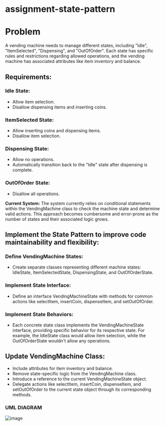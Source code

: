 # assignment-state-pattern
# Problem
A vending machine needs to manage different states, including "Idle", "ItemSelected", "Dispensing", and "OutOfOrder". Each state has specific rules and restrictions regarding allowed operations, and the vending machine has associated attributes like item inventory and balance.

## Requirements:

### Idle State:
- Allow item selection.
- Disallow dispensing items and inserting coins.

### ItemSelected State:
- Allow inserting coins and dispensing items.
- Disallow item selection.

### Dispensing State:
- Allow no operations.
- Automatically transition back to the "Idle" state after dispensing is complete.

### OutOfOrder State:
- Disallow all operations.
  
**Current System:** The system currently relies on conditional statements within the VendingMachine class to check the machine state and determine valid actions. This approach becomes cumbersome and error-prone as the number of states and their associated logic grows.

## Implement the State Pattern to improve code maintainability and flexibility:

### Define VendingMachine States:
- Create separate classes representing different machine states: IdleState, ItemSelectedState, DispensingState, and OutOfOrderState.

### Implement State Interface:
- Define an interface VendingMachineState with methods for common actions like selectItem, insertCoin, dispenseItem, and setOutOfOrder.

### Implement State Behaviors:
- Each concrete state class implements the VendingMachineState interface, providing specific behavior for its respective state. For example, the IdleState class would allow item selection, while the OutOfOrderState wouldn't allow any operations.

## Update VendingMachine Class:
- Include attributes for item inventory and balance.
- Remove state-specific logic from the VendingMachine class.
- Introduce a reference to the current VendingMachineState object.
- Delegate actions like selectItem, insertCoin, dispenseItem, and setOutOfOrder to the current state object through its corresponding methods.

### UML DIAGRAM
![image](https://github.com/user-attachments/assets/912edf72-5d63-46dd-9e6c-298a58729399)

